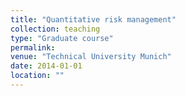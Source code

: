 ```yaml
---
title: "Quantitative risk management"
collection: teaching
type: "Graduate course"
permalink: 
venue: "Technical University Munich"
date: 2014-01-01
location: ""
---
```

